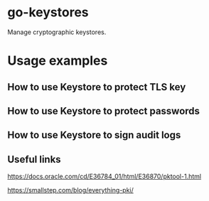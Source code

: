 # go-keystores

Manage cryptographic keystores.

# Usage examples
## How to use Keystore to protect TLS key 

## How to use Keystore to protect passwords

## How to use Keystore to sign audit logs

## Useful links

https://docs.oracle.com/cd/E36784_01/html/E36870/pktool-1.html

https://smallstep.com/blog/everything-pki/
